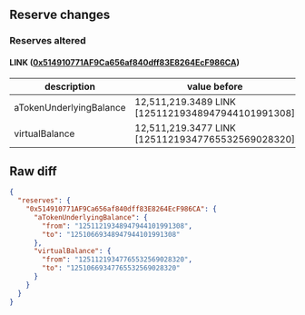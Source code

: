 ## Reserve changes

### Reserves altered

#### LINK ([0x514910771AF9Ca656af840dff83E8264EcF986CA](https://etherscan.io/address/0x514910771AF9Ca656af840dff83E8264EcF986CA))

| description | value before | value after |
| --- | --- | --- |
| aTokenUnderlyingBalance | 12,511,219.3489 LINK [12511219348947944101991308] | 12,510,669.3489 LINK [12510669348947944101991308] |
| virtualBalance | 12,511,219.3477 LINK [12511219347765532569028320] | 12,510,669.3477 LINK [12510669347765532569028320] |


## Raw diff

```json
{
  "reserves": {
    "0x514910771AF9Ca656af840dff83E8264EcF986CA": {
      "aTokenUnderlyingBalance": {
        "from": "12511219348947944101991308",
        "to": "12510669348947944101991308"
      },
      "virtualBalance": {
        "from": "12511219347765532569028320",
        "to": "12510669347765532569028320"
      }
    }
  }
}
```